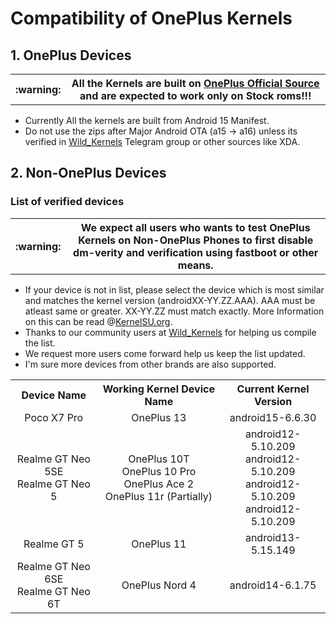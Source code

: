 # Compatibility of OnePlus Kernels
## 1. OnePlus Devices

<table>
  <tr>
    <th> :warning: </th>
    <th> All the Kernels are built on <a href="https://github.com/OnePlusOSS/">OnePlus Official Source</a> and are expected to work only on Stock roms!!!</th>
  </tr>
</table>

 - Currently All the kernels are built from Android 15 Manifest.
 - Do not use the zips after Major Android OTA (a15 -> a16) unless its verified in <a href="https://t.me/Wild_Kernels">Wild_Kernels</a> Telegram group or other sources like XDA.

## 2. Non-OnePlus Devices
### List of verified devices 
<table>
  <tr>
    <th> :warning: </th>
    <th> We expect all users who wants to test OnePlus Kernels on Non-OnePlus Phones to first disable dm-verity and verification using fastboot or other means.</th>
  </tr>
</table>

 - If your device is not in list, please select the device which is most similar and matches the kernel version (androidXX-YY.ZZ.AAA). AAA must be atleast same or greater. XX-YY.ZZ must match exactly. More Information on this can be read @<a href="https://kernelsu.org/guide/installation.html#kmi">KernelSU.org</a>.
 - Thanks to our community users at <a href="https://t.me/Wild_Kernels">Wild_Kernels</a> for helping us compile the list.
 - We request more users come forward help us keep the list updated. 
 - I'm sure more devices from other brands are also supported.
<table>
	<tr> 
		<th align="center"> Device Name </th>
		<th align="center"> Working Kernel Device Name </th>
	    <th align="center"> Current Kernel Version </th>
	</tr>
	<tr> 
		<td align="center"> Poco X7 Pro </td>
		<td align="center"> OnePlus 13 </td>
		<td align="center"> android15-6.6.30 </td>
	</tr>
	<tr> 
		<td align="center"> Realme GT Neo 5SE<br>Realme GT Neo 5 </td>
		<td align="center"> OnePlus 10T<br>OnePlus 10 Pro<br>OnePlus Ace 2<br>OnePlus 11r (Partially) </td>
		<td align="center"> android12-5.10.209<br>android12-5.10.209<br>android12-5.10.209<br>android12-5.10.209 </td>
	</tr>
	<tr> 
		<td align="center"> Realme GT 5 </td>
		<td align="center"> OnePlus 11 </td>
		<td align="center"> android13-5.15.149 </td>
	</tr>
	<tr> 
		<td align="center"> Realme GT Neo 6SE<br>Realme GT Neo 6T </td>
		<td align="center"> OnePlus Nord 4 </td>
		<td align="center"> android14-6.1.75 </td>
	</tr>
</table>